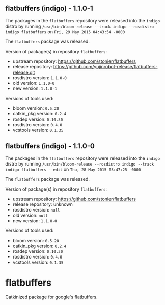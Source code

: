 ## flatbuffers (indigo) - 1.1.0-1

The packages in the `flatbuffers` repository were released into the `indigo` distro by running `/usr/bin/bloom-release --track indigo --rosdistro indigo flatbuffers` on `Fri, 29 May 2015 04:43:54 -0000`

The `flatbuffers` package was released.

Version of package(s) in repository `flatbuffers`:
- upstream repository: https://github.com/stonier/flatbuffers
- release repository: https://github.com/yujinrobot-release/flatbuffers-release.git
- rosdistro version: `1.1.0-0`
- old version: `1.1.0-0`
- new version: `1.1.0-1`

Versions of tools used:
- bloom version: `0.5.20`
- catkin_pkg version: `0.2.4`
- rosdep version: `0.10.30`
- rosdistro version: `0.4.0`
- vcstools version: `0.1.35`


## flatbuffers (indigo) - 1.1.0-0

The packages in the `flatbuffers` repository were released into the `indigo` distro by running `/usr/bin/bloom-release --rosdistro indigo --track indigo flatbuffers --edit` on `Thu, 28 May 2015 03:47:25 -0000`

The `flatbuffers` package was released.

Version of package(s) in repository `flatbuffers`:
- upstream repository: https://github.com/stonier/flatbuffers
- release repository: unknown
- rosdistro version: `null`
- old version: `null`
- new version: `1.1.0-0`

Versions of tools used:
- bloom version: `0.5.20`
- catkin_pkg version: `0.2.4`
- rosdep version: `0.10.30`
- rosdistro version: `0.4.0`
- vcstools version: `0.1.35`


# flatbuffers
Catkinized package for google's flatbuffers.

